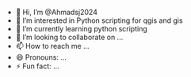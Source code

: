- 👋 Hi, I’m @Ahmadsj2024
- 👀 I’m interested in Python scripting for qgis and gis
- 🌱 I’m currently learning python scripting
- 💞️ I’m looking to collaborate on ...
- 📫 How to reach me ...
- 😄 Pronouns: ...
- ⚡ Fun fact: ...

<!---
Ahmadsj2024/Ahmadsj2024 is a ✨ special ✨ repository because its `README.md` (this file) appears on your GitHub profile.
You can click the Preview link to take a look at your changes.
--->
